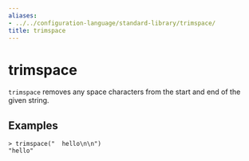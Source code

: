 ```yaml
---
aliases:
- ../../configuration-language/standard-library/trimspace/
title: trimspace
---
```


# trimspace

`trimspace` removes any space characters from the start and end of the given string.

## Examples

```
> trimspace("  hello\n\n")
"hello"
```
